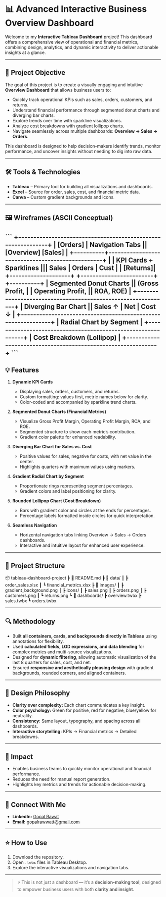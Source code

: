 # 📊 Advanced Interactive Business Overview Dashboard

Welcome to my **Interactive Tableau Dashboard** project! This dashboard offers a comprehensive view of operational and financial metrics, combining design, analytics, and dynamic interactivity to deliver actionable insights at a glance.

---

## 🎯 Project Objective

The goal of this project is to create a visually engaging and intuitive **Overview Dashboard** that allows business users to:

- Quickly track operational KPIs such as sales, orders, customers, and returns.
- Understand financial performance through segmented donut charts and diverging bar charts.
- Explore trends over time with sparkline visualizations.
- Analyze cost breakdowns with gradient lollipop charts.
- Navigate seamlessly across multiple dashboards: **Overview → Sales → Orders**.

This dashboard is designed to help decision-makers identify trends, monitor performance, and uncover insights without needing to dig into raw data.

---

## 🛠️ Tools & Technologies

- **Tableau** – Primary tool for building all visualizations and dashboards.  
- **Excel** – Source for order, sales, cost, and financial metric data.  
- **Canva** – Custom gradient backgrounds and icons.  

---

## 🖼️ Wireframes (ASCII Conceptual)

\`\`\`
+-------------------------------------------------------------+
| [Orders] | Navigation Tabs || [Overview] [Sales]             |
+----------+-------------------------------------------------+
|          | KPI Cards + Sparklines ||| Sales | Orders | Cust |
| [Returns]| +--------------------+ +------------------------+
+----------+ | Segmented Donut Charts || (Gross Profit,        |
| Operating Profit, || ROA, ROE)                             |
+-------------------------------------------------------------+
| Diverging Bar Chart || Sales ↑ | Net | Cost ↓              |
+-------------------------------------------------------------+
| Radial Chart by Segment                                     |
+-------------------------------------------------------------+
| Cost Breakdown (Lollipop)                                   |
+-------------------------------------------------------------+
\`\`\`
---

## 💡 Features

1. **Dynamic KPI Cards**  
   - Displaying sales, orders, customers, and returns.
   - Custom formatting: values first, metric names below for clarity.
   - Color-coded and accompanied by sparkline trend charts.

2. **Segmented Donut Charts (Financial Metrics)**  
   - Visualize Gross Profit Margin, Operating Profit Margin, ROA, and ROE.
   - Segmented structure to show each metric’s contribution.
   - Gradient color palette for enhanced readability.

3. **Diverging Bar Chart for Sales vs. Cost**  
   - Positive values for sales, negative for costs, with net value in the center.
   - Highlights quarters with maximum values using markers.

4. **Gradient Radial Chart by Segment**  
   - Proportionate rings representing segment percentages.
   - Gradient colors and label positioning for clarity.

5. **Rounded Lollipop Chart (Cost Breakdown)**  
   - Bars with gradient color and circles at the ends for percentages.
   - Percentage labels formatted inside circles for quick interpretation.

6. **Seamless Navigation**  
   - Horizontal navigation tabs linking Overview → Sales → Orders dashboards.
   - Interactive and intuitive layout for enhanced user experience.

---

## 📂 Project Structure

📦 tableau-dashboard-project
┣ 📜 README.md
┣ 📂 data/
┃   ┣ order_sales.xlsx
┃   ┗ financial_metrics.xlsx
┣ 📂 images/
┃   ┣ gradient_background.png
┃   ┣ icons/
┃       ┣ sales.png
┃       ┣ orders.png
┃       ┣ customers.png
┃       ┗ returns.png
┗ 📂 dashboards/
┣ overview.twbx
┣ sales.twbx
┗ orders.twbx

---

## 🔍 Methodology

- Built **all containers, cards, and backgrounds directly in Tableau** using annotations for flexibility.  
- Used **calculated fields, LOD expressions, and data blending** for complex metrics and multi-source visualizations.  
- Designed for **dynamic filtering**, allowing automatic visualization of the last 8 quarters for sales, cost, and net.  
- Ensured **responsive and aesthetically pleasing design** with gradient backgrounds, rounded corners, and aligned containers.

---

## 🎨 Design Philosophy

- **Clarity over complexity:** Each chart communicates a key insight.  
- **Color psychology:** Green for positive, red for negative, blue/yellow for neutrality.  
- **Consistency:** Same layout, typography, and spacing across all dashboards.  
- **Interactive storytelling:** KPIs → Financial metrics → Detailed breakdowns.

---

## 🚀 Impact

- Enables business teams to quickly monitor operational and financial performance.  
- Reduces the need for manual report generation.  
- Highlights key metrics and trends for actionable decision-making.  

---

## 🔗 Connect With Me

- **LinkedIn:** [Gopal Rawat](https://www.linkedin.com/in/gopalrawat/)  
- **Email:** gopalrawwatt@gmail.com  

---

## ⭐ How to Use

1. Download the repository.  
2. Open `.twbx` files in Tableau Desktop.  
3. Explore the interactive visualizations and navigation tabs.  

---

> ⚡ This is not just a dashboard — it’s a **decision-making tool**, designed to empower business users with both **clarity and insight**.
